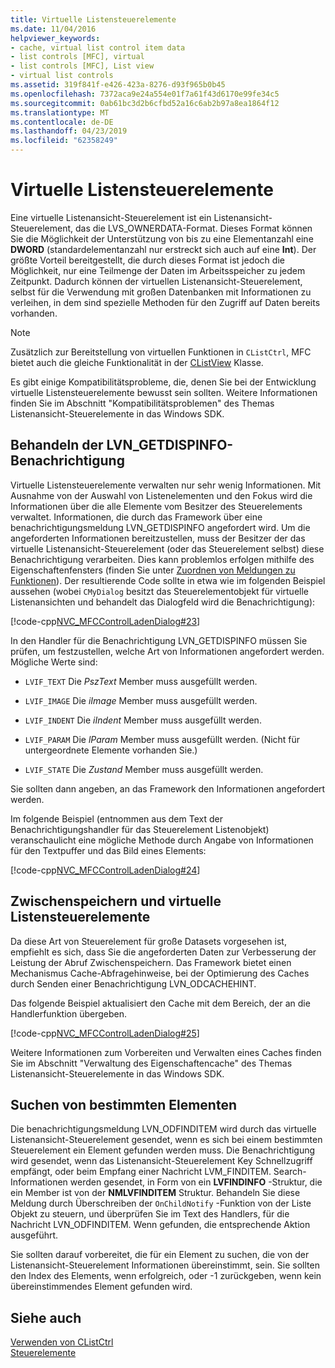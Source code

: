 ```yaml
---
title: Virtuelle Listensteuerelemente
ms.date: 11/04/2016
helpviewer_keywords:
- cache, virtual list control item data
- list controls [MFC], virtual
- list controls [MFC], List view
- virtual list controls
ms.assetid: 319f841f-e426-423a-8276-d93f965b0b45
ms.openlocfilehash: 7372aca9e24a554e01f7a61f43d6170e99fe34c5
ms.sourcegitcommit: 0ab61bc3d2b6cfbd52a16c6ab2b97a8ea1864f12
ms.translationtype: MT
ms.contentlocale: de-DE
ms.lasthandoff: 04/23/2019
ms.locfileid: "62358249"
---
```

# <a name="virtual-list-controls"></a>Virtuelle Listensteuerelemente

Eine virtuelle Listenansicht-Steuerelement ist ein Listenansicht-Steuerelement, das die LVS_OWNERDATA-Format. Dieses Format können Sie die Möglichkeit der Unterstützung von bis zu eine Elementanzahl eine **DWORD** (standardelementanzahl nur erstreckt sich auch auf eine **Int**). Der größte Vorteil bereitgestellt, die durch dieses Format ist jedoch die Möglichkeit, nur eine Teilmenge der Daten im Arbeitsspeicher zu jedem Zeitpunkt. Dadurch können der virtuellen Listenansicht-Steuerelement, selbst für die Verwendung mit großen Datenbanken mit Informationen zu verleihen, in dem sind spezielle Methoden für den Zugriff auf Daten bereits vorhanden.

> [!NOTE]
>  Zusätzlich zur Bereitstellung von virtuellen Funktionen in `CListCtrl`, MFC bietet auch die gleiche Funktionalität in der [CListView](../mfc/reference/clistview-class.md) Klasse.

Es gibt einige Kompatibilitätsprobleme, die, denen Sie bei der Entwicklung virtuelle Listensteuerelemente bewusst sein sollten. Weitere Informationen finden Sie im Abschnitt "Kompatibilitätsproblemen" des Themas Listenansicht-Steuerelemente in das Windows SDK.

## <a name="handling-the-lvngetdispinfo-notification"></a>Behandeln der LVN_GETDISPINFO-Benachrichtigung

Virtuelle Listensteuerelemente verwalten nur sehr wenig Informationen. Mit Ausnahme von der Auswahl von Listenelementen und den Fokus wird die Informationen über die alle Elemente vom Besitzer des Steuerelements verwaltet. Informationen, die durch das Framework über eine benachrichtigungsmeldung LVN_GETDISPINFO angefordert wird. Um die angeforderten Informationen bereitzustellen, muss der Besitzer der das virtuelle Listenansicht-Steuerelement (oder das Steuerelement selbst) diese Benachrichtigung verarbeiten. Dies kann problemlos erfolgen mithilfe des Eigenschaftenfensters (finden Sie unter [Zuordnen von Meldungen zu Funktionen](../mfc/reference/mapping-messages-to-functions.md)). Der resultierende Code sollte in etwa wie im folgenden Beispiel aussehen (wobei `CMyDialog` besitzt das Steuerelementobjekt für virtuelle Listenansichten und behandelt das Dialogfeld wird die Benachrichtigung):

[!code-cpp[NVC_MFCControlLadenDialog#23](../mfc/codesnippet/cpp/virtual-list-controls_1.cpp)]

In den Handler für die Benachrichtigung LVN_GETDISPINFO müssen Sie prüfen, um festzustellen, welche Art von Informationen angefordert werden. Mögliche Werte sind:

- `LVIF_TEXT` Die *PszText* Member muss ausgefüllt werden.

- `LVIF_IMAGE` Die *iImage* Member muss ausgefüllt werden.

- `LVIF_INDENT` Die *iIndent* Member muss ausgefüllt werden.

- `LVIF_PARAM` Die *lParam* Member muss ausgefüllt werden. (Nicht für untergeordnete Elemente vorhanden Sie.)

- `LVIF_STATE` Die *Zustand* Member muss ausgefüllt werden.

Sie sollten dann angeben, an das Framework den Informationen angefordert werden.

Im folgende Beispiel (entnommen aus dem Text der Benachrichtigungshandler für das Steuerelement Listenobjekt) veranschaulicht eine mögliche Methode durch Angabe von Informationen für den Textpuffer und das Bild eines Elements:

[!code-cpp[NVC_MFCControlLadenDialog#24](../mfc/codesnippet/cpp/virtual-list-controls_2.cpp)]

## <a name="caching-and-virtual-list-controls"></a>Zwischenspeichern und virtuelle Listensteuerelemente

Da diese Art von Steuerelement für große Datasets vorgesehen ist, empfiehlt es sich, dass Sie die angeforderten Daten zur Verbesserung der Leistung der Abruf Zwischenspeichern. Das Framework bietet einen Mechanismus Cache-Abfragehinweise, bei der Optimierung des Caches durch Senden einer Benachrichtigung LVN_ODCACHEHINT.

Das folgende Beispiel aktualisiert den Cache mit dem Bereich, der an die Handlerfunktion übergeben.

[!code-cpp[NVC_MFCControlLadenDialog#25](../mfc/codesnippet/cpp/virtual-list-controls_3.cpp)]

Weitere Informationen zum Vorbereiten und Verwalten eines Caches finden Sie im Abschnitt "Verwaltung des Eigenschaftencache" des Themas Listenansicht-Steuerelemente in das Windows SDK.

## <a name="finding-specific-items"></a>Suchen von bestimmten Elementen

Die benachrichtigungsmeldung LVN_ODFINDITEM wird durch das virtuelle Listenansicht-Steuerelement gesendet, wenn es sich bei einem bestimmten Steuerelement ein Element gefunden werden muss. Die Benachrichtigung wird gesendet, wenn das Listenansicht-Steuerelement Key Schnellzugriff empfängt, oder beim Empfang einer Nachricht LVM_FINDITEM. Search-Informationen werden gesendet, in Form von ein **LVFINDINFO** -Struktur, die ein Member ist von der **NMLVFINDITEM** Struktur. Behandeln Sie diese Meldung durch Überschreiben der `OnChildNotify` -Funktion von der Liste Objekt zu steuern, und überprüfen Sie im Text des Handlers, für die Nachricht LVN_ODFINDITEM. Wenn gefunden, die entsprechende Aktion ausgeführt.

Sie sollten darauf vorbereitet, die für ein Element zu suchen, die von der Listenansicht-Steuerelement Informationen übereinstimmt, sein. Sie sollten den Index des Elements, wenn erfolgreich, oder -1 zurückgeben, wenn kein übereinstimmendes Element gefunden wird.

## <a name="see-also"></a>Siehe auch

[Verwenden von CListCtrl](../mfc/using-clistctrl.md)<br/>
[Steuerelemente](../mfc/controls-mfc.md)
